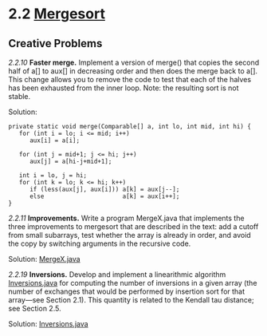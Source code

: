 # 2.2 [Mergesort](https://algs4.cs.princeton.edu/22mergesort/)

## Creative Problems

_2.2.10_ **Faster merge.** Implement a version of merge() that copies the second half of a[] to aux[] in decreasing order and then does the merge back to a[]. This change allows you to remove the code to test that each of the halves has been exhausted from the inner loop. Note: the resulting sort is not stable. 

Solution:

```
private static void merge(Comparable[] a, int lo, int mid, int hi) { 
   for (int i = lo; i <= mid; i++)
      aux[i] = a[i]; 
   
   for (int j = mid+1; j <= hi; j++)
      aux[j] = a[hi-j+mid+1];
  
   int i = lo, j = hi; 
   for (int k = lo; k <= hi; k++) 
      if (less(aux[j], aux[i])) a[k] = aux[j--];
      else                      a[k] = aux[i++];
} 
```

_2.2.11_ **Improvements.** Write a program MergeX.java that implements the three improvements to mergesort that are described in the text: add a cutoff from small subarrays, test whether the array is already in order, and avoid the copy by switching arguments in the recursive code. 

Solution: [MergeX.java](MergeX.java)

_2.2.19_ **Inversions.** Develop and implement a linearithmic algorithm [Inversions.java](https://algs4.cs.princeton.edu/22mergesort/Inversions.java.html) for computing the number of inversions in a given array (the number of exchanges that would be performed by insertion sort for that array—see Section 2.1). This quantity is related to the Kendall tau distance; see Section 2.5. 

Solution: [Inversions.java](Inversions.java)
